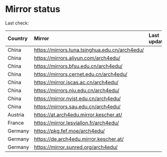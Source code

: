 <script src="./time.js"></script>
# Mirror status
Last check: <script type="text/javascript">localize(1713162130.5974631);</script>

|Country|Mirror|Last update|
|:------|:-----|:----------|
|China|https://mirrors.tuna.tsinghua.edu.cn/arch4edu/|<script type="text/javascript">localize(1713135597);</script>|
|China|https://mirrors.aliyun.com/arch4edu/|<script type="text/javascript">localize(1713135597);</script>|
|China|https://mirrors.bfsu.edu.cn/arch4edu/|<script type="text/javascript">localize(1713135597);</script>|
|China|https://mirrors.cernet.edu.cn/arch4edu/|<script type="text/javascript">localize(1713135597);</script>|
|China|https://mirror.iscas.ac.cn/arch4edu/|<script type="text/javascript">localize(1713135597);</script>|
|China|https://mirrors.nju.edu.cn/arch4edu/|<script type="text/javascript">localize(1713081839);</script>|
|China|https://mirror.nyist.edu.cn/arch4edu/|<script type="text/javascript">localize(1713135597);</script>|
|China|https://mirrors.sau.edu.cn/arch4edu/|<script type="text/javascript">localize(1713135597);</script>|
|Austria|https://at.arch4edu.mirror.kescher.at/|<script type="text/javascript">localize(1713135597);</script>|
|France|https://mirror.lesviallon.fr/arch4edu/|<script type="text/javascript">localize(1713135597);</script>|
|Germany|https://pkg.fef.moe/arch4edu/|<script type="text/javascript">localize(1713135597);</script>|
|Germany|https://de.arch4edu.mirror.kescher.at/|<script type="text/javascript">localize(1713135597);</script>|
|Germany|https://mirror.sunred.org/arch4edu/|<script type="text/javascript">localize(1713135597);</script>|

<script src="./tablefilter/tablefilter.js"></script>
<script src="./table.js"></script>